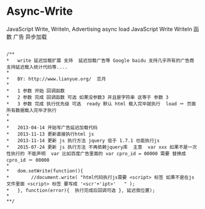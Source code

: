 # Async-Write
 JavaScript  Write, Writeln, Advertising  async load
 JavaScript Write Writeln 函数 广告 异步加载

##
	/**
	*	write 延迟加载扩展 支持  延迟加载广告等 Google baidu 支持几乎所有的广告商 支持延迟载入统计代码等....
	*
	*	BY: http://www.lianyue.org/  恋月
	*
	*	1 参数 开始 回调函数
	*	2 参数 完成 回调函数 可选 如果没参数3 并且是字符串 这等于 参数 3
	*	3 参数 完成 执行优先级 可选  ready 默认 html 载入完毕就执行  load ＝ 页面所有数据载入完毕才执行
	*
	*
	*	2013-04-14 开始写广告延迟加载代码
	*	2013-11-13 更新直接执行html js
	*	2013-11-14 更新 js 执行方法 jquery 低于 1.7.1 也能执行js
	*	2015-07-24 更新 js 执行方法 不再依赖jquery库  主意  var xxx 如果不是一次性执行的 不能声明  var 比如百度广告里面的 var cpro_id = 00000 需要 替换成   cpro_id ＝ 00000
	*
	*	dom.setWrite(function(){
	*		 //document.write( "html代码执行js需要 <script> 标签 如果不是在js 文件里面 <script> 标签 要写成 '<scr'+'ipt>'   " );
	*	}, function(error){  执行完成后回调可选 }, 延迟我位置);
	*
	**/
